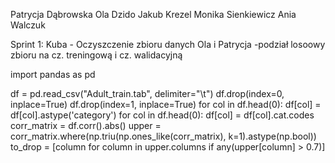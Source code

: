 Patrycja Dąbrowska
Ola Dzido
Jakub Krezel
Monika Sienkiewicz
Ania Walczuk

Sprint 1:
Kuba - Oczyszczenie zbioru danych
Ola i Patrycja -podział losoowy zbioru na cz. treningową i cz. walidacyjną


import pandas as pd


df = pd.read_csv("Adult_train.tab", delimiter="\t")
df.drop(index=0, inplace=True)
df.drop(index=1, inplace=True)
for col in df.head(0):
    df[col] = df[col].astype('category')
for col in df.head(0):
    df[col] = df[col].cat.codes
corr_matrix = df.corr().abs()
upper = corr_matrix.where(np.triu(np.ones_like(corr_matrix), k=1).astype(np.bool))
to_drop = [column for column in upper.columns if any(upper[column] > 0.7)]